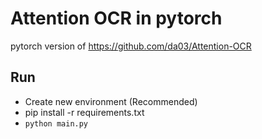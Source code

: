 # Attention OCR in pytorch

pytorch version of https://github.com/da03/Attention-OCR

## Run

- Create new environment (Recommended)
- pip install -r requirements.txt
- `python main.py`



